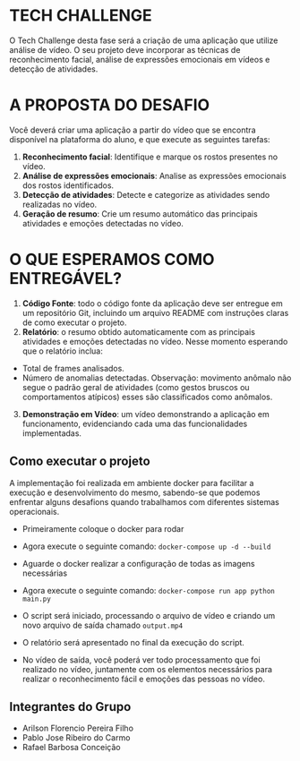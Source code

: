 # TECH CHALLENGE

O Tech Challenge desta fase será a criação de uma aplicação que utilize
análise de vídeo. O seu projeto deve incorporar as técnicas de reconhecimento
facial, análise de expressões emocionais em vídeos e detecção de atividades.

# A PROPOSTA DO DESAFIO

Você deverá criar uma aplicação a partir do vídeo que se encontra
disponível na plataforma do aluno, e que execute as seguintes tarefas:

1. **Reconhecimento facial**: Identifique e marque os rostos presentes no vídeo.
2. **Análise de expressões emocionais**: Analise as expressões emocionais dos rostos identificados.
3. **Detecção de atividades**: Detecte e categorize as atividades sendo realizadas no vídeo.
4. **Geração de resumo**: Crie um resumo automático das principais atividades e emoções detectadas no vídeo.

# O QUE ESPERAMOS COMO ENTREGÁVEL?

1. **Código Fonte**: todo o código fonte da aplicação deve ser entregue em
   um repositório Git, incluindo um arquivo README com instruções
   claras de como executar o projeto.
2. **Relatório**: o resumo obtido automaticamente com as principais
   atividades e emoções detectadas no vídeo. Nesse momento
   esperando que o relatório inclua:

- Total de frames analisados.
- Número de anomalias detectadas.
  Observação: movimento anômalo não segue o padrão geral de atividades
  (como gestos bruscos ou comportamentos atípicos) esses são classificados
  como anômalos.

3. **Demonstração em Vídeo**: um vídeo demonstrando a aplicação em
   funcionamento, evidenciando cada uma das funcionalidades
   implementadas.

## Como executar o projeto

A implementação foi realizada em ambiente docker para facilitar a execução e desenvolvimento do mesmo,
sabendo-se que podemos enfrentar alguns desafions quando trabalhamos com diferentes sistemas operacionais.

- Primeiramente coloque o docker para rodar
- Agora execute o seguinte comando: `docker-compose up -d --build`
- Aguarde o docker realizar a configuração de todas as imagens necessárias
- Agora execute o seguinte comando: `docker-compose run app python main.py`
- O script será iniciado, processando o arquivo de vídeo e criando um novo arquivo de saída chamado `output.mp4`

- O relatório será apresentado no final da execução do script.
- No vídeo de saída, você poderá ver todo processamento que foi realizado no vídeo, juntamente com os elementos necessários para realizar o reconhecimento fácil e emoções das pessoas no vídeo.

## Integrantes do Grupo

- Arilson Florencio Pereira Filho
- Pablo Jose Ribeiro do Carmo
- Rafael Barbosa Conceição
